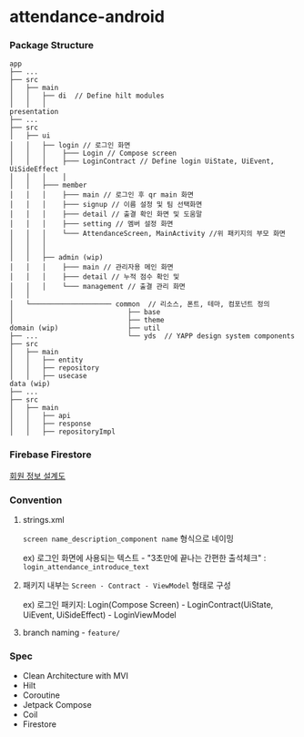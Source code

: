 # attendance-android



### Package Structure

```
app
├── ...
├── src
│   ├── main           
│   │   ├── di  // Define hilt modules             
│   │   │              
presentation
├── ...
├── src
│   ├── ui   
│   │   ├── login // 로그인 화면       
│   │   │    ├─── Login // Compose screen
│   │   │    ├─── LoginContract // Define login UiState, UiEvent, UiSideEffect
│   │   │    │     
│   │   ├─── member
│   │   │    ├─── main // 로그인 후 qr main 화면
│   │   │    ├─── signup // 이름 설정 및 팀 선택화면    
│   │   │    ├─── detail // 출결 확인 화면 및 도움말   
│   │   │    ├─── setting // 멤버 설정 화면
│   │   │    └─── AttendanceScreen, MainActivity //위 패키지의 부모 화면
│   │   │
│   │   │
│   │   ├── admin (wip)                 
│   │   │    ├─── main // 관리자용 메인 화면
│   │   │    ├─── detail // 누적 점수 확인 및  
│   │   │    └─── management // 출결 관리 화면   
│   │ 
│   └──────────────────── common  // 리소스, 폰트, 테마, 컴포넌트 정의
│                            ├── base
│                            ├── theme
domain (wip)                 ├── util		
├── ...                      └── yds  // YAPP design system components
├── src                                     
│   ├── main                                      
│   │   ├── entity                  
│   │   ├── repository                      
│   │   ├── usecase    
data (wip)
├── ...
├── src
│   ├── main
│   │   ├── api                 
│   │   ├── response                  
│   │   ├── repositoryImpl      

```



### Firebase Firestore

[회원 정보 설계도](https://www.figma.com/file/idqXFkMpDNg4to6bkOk0ou/YAPP-Attendance-FireStore?node-id=0%3A1)



### Convention

1. strings.xml

    `screen name_description_component name` 형식으로 네이밍 

   ex) 로그인 화면에 사용되는 텍스트 - "3초만에 끝나는 간편한 출석체크" : `login_attendance_introduce_text`

2. 패키지 내부는 `Screen - Contract - ViewModel` 형태로 구성

   ex) 로그인 패키지: Login(Compose Screen) - LoginContract(UiState, UiEvent, UiSideEffect) - LoginViewModel

3. branch naming - `feature/` 



### Spec

* Clean Architecture with MVI
* Hilt
* Coroutine
* Jetpack Compose
* Coil 
* Firestore

